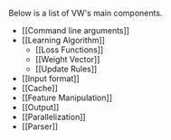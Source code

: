 Below is a list of VW's main components.
<ul>
<li>[[Command line arguments]]</li>
<li>[[Learning Algorithm]]
<ul>
<li>[[Loss Functions]]</li>
<li>[[Weight Vector]]</li>
<li>[[Update Rules]]</li>
</ul></li>
<li>[[Input format]]</li>
<li>[[Cache]]</li>
<li>[[Feature Manipulation]]</li>
<li>[[Output]]</li>
<li>[[Parallelization]]</li>
<li>[[Parser]]</li>
</ul>
